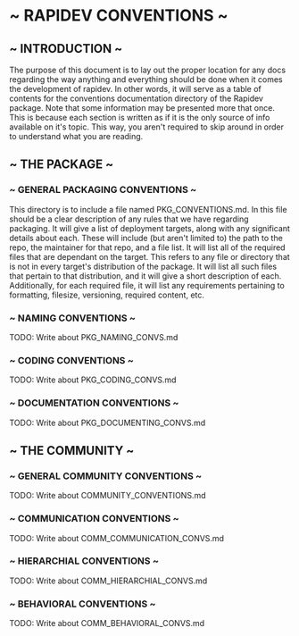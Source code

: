 # ~ RAPIDEV CONVENTIONS ~


## ~ INTRODUCTION ~

The purpose of this document is to lay out the proper location for any docs regarding the way anything and 
everything should be done when it comes the development of rapidev. In other words, it will serve as a table 
of contents for the conventions documentation directory of the Rapidev package. Note that some information may be 
presented more that once. This is because each section is written as if it is the only source of info available on 
it's topic. This way, you aren't required to skip around in order to understand what you are reading.

## ~ THE PACKAGE ~

### ~ GENERAL PACKAGING CONVENTIONS ~

This directory is to include a file named PKG_CONVENTIONS.md. In this file should be a clear description of any 
rules that we have regarding packaging. It will give a list of deployment targets, along with any significant 
details about each. These will include (but aren't limited to) the path to the repo, the maintainer for that repo, 
and a file list. It will list all of the required files that are dependant on the target. This refers to any file or 
directory that is not in every target's distribution of the package. It will list all such files that pertain to 
that distribution, and it will give a short description of each. Additionally, for each required file, it will list 
any requirements pertaining to formatting, filesize, versioning, required content, etc.

### ~ NAMING CONVENTIONS ~

TODO: Write about PKG_NAMING_CONVS.md

### ~ CODING CONVENTIONS ~

TODO: Write about PKG_CODING_CONVS.md

### ~ DOCUMENTATION CONVENTIONS ~

TODO: Write about PKG_DOCUMENTING_CONVS.md

## ~ THE COMMUNITY ~

### ~ GENERAL COMMUNITY CONVENTIONS ~

TODO: Write about COMMUNITY_CONVENTIONS.md

### ~ COMMUNICATION CONVENTIONS ~

TODO: Write about COMM_COMMUNICATION_CONVS.md

### ~ HIERARCHIAL CONVENTIONS ~

TODO: Write about COMM_HIERARCHIAL_CONVS.md

### ~ BEHAVIORAL CONVENTIONS ~

TODO: Write about COMM_BEHAVIORAL_CONVS.md
